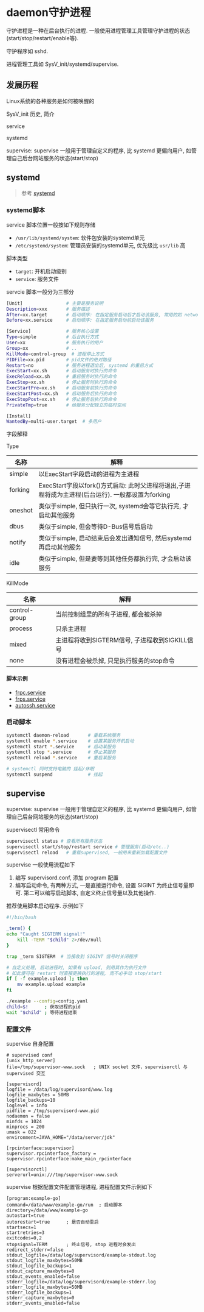 # daemon守护进程

守护进程是一种在后台执行的进程. 一般使用进程管理工具管理守护进程的状态(start/stop/restart/enable等).

守护程序如 sshd.

进程管理工具如 SysV_init/systemd/supervise.

## 发展历程
Linux系统的各种服务是如何被唤醒的

SysV_init 历史, 简介

service

systemd

supervise: supervise 一般用于管理自定义的程序, 比 systemd 更偏向用户, 如管理自己后台网站服务的状态(start/stop)

## systemd

> 参考 [systemd](https://wiki.archlinux.org/index.php/systemd_(简体中文))

### systemd脚本
service 脚本位置一般按如下规则存储
- `/usr/lib/systemd/system`: 软件包安装的systemd单元
- `/etc/systemd/system`: 管理员安装的systemd单元, 优先级比 `usr/lib` 高

脚本类型
- `target`: 开机启动级别
- `service`: 服务文件

servcie 脚本一般分为三部分
```Bash
[Unit]                # 主要是服务说明
Description=xxx       # 服务描述
After=xx.target       # 启动顺序: 在指定服务启动后才启动该服务, 常用的如 network.target
Before=xx.service     # 启动顺序: 在指定服务启动前启动该服务

[Service]             # 服务核心设置
Type=simple           # 后台执行方式
User=xx               # 服务执行的用户
Group=xx              # ..
KillMode=control-group  # 进程停止方式
PIDFile=xx.pid        # pid文件的绝对路径
Restart=no            # 服务进程退出后, systemd 的重启方式
ExecStart=xx.sh       # 启动服务时执行的命令
ExecReload=xx.sh      # 重启服务时执行的命令 
ExecStop=xx.sh        # 停止服务时执行的命令 
ExecStartPre=xx.sh    # 启动服务前执行的命令 
ExecStartPost=xx.sh   # 启动服务后执行的命令 
ExecStopPost=xx.sh    # 停止服务后执行的命令
PrivateTmp=true       # 给服务分配独立的临时空间

[Install]
WantedBy=multi-user.target  # 多用户
```

字段解释

Type

| 名称    | 解释                                                                                              |
| ------- | ------------------------------------------------------------------------------------------------- |
| simple  | 以ExecStart字段启动的进程为主进程                                                                 |
| forking | ExecStart字段以fork()方式启动: 此时父进程将退出,子进程将成为主进程(后台运行). 一般都设置为forking |
| oneshot | 类似于simple, 但只执行一次, systemd会等它执行完, 才启动其他服务                                   |
| dbus    | 类似于simple, 但会等待D-Bus信号后启动                                                             |
| notify  | 类似于simple, 启动结束后会发出通知信号, 然后systemd再启动其他服务                                 |
| idle    | 类似于simple, 但是要等到其他任务都执行完, 才会启动该服务                                          |

KillMode

| 名称          | 解释                                           |
| ------------- | ---------------------------------------------- |
| control-group | 当前控制组里的所有子进程, 都会被杀掉           |
| process       | 只杀主进程                                     |
| mixed         | 主进程将收到SIGTERM信号, 子进程收到SIGKILL信号 |
| none          | 没有进程会被杀掉, 只是执行服务的stop命令       |

#### 脚本示例
- [frpc.service](/doc/service/frpc.service)
- [frps.service](/doc/service/frps.service)
- [autossh.service](/doc/service/autossh.service)

### 启动脚本
```Bash
systemctl daemon-reload       # 重载系统服务
systemctl enable *.service    # 设置某服务开机启动      
systemctl start *.service     # 启动某服务  
systemctl stop *.service      # 停止某服务 
systemctl reload *.service    # 重启某服务

# systemctl 同时支持电脑的 挂起/休眠
systemctl suspend             # 挂起
```

## supervise
supervise: supervise 一般用于管理自定义的程序, 比 systemd 更偏向用户, 如管理自己后台网站服务的状态(start/stop)

supervisectl 常用命令
```Bash
supervisectl status # 查看所有服务状态
supervisectl start/stop/restart service # 管理服务(启动/etc..)
supervisectl reload   # 重载supervised, 一般用来重新加载配置文件
```

supervise 一般使用流程如下
1. 编写 supervisord.conf, 添加 program 配置
2. 编写启动命令, 有两种方式, 一是直接运行命令, 设置 SIGINT 为终止信号量即可. 第二可以编写启动脚本, 自定义终止信号量以及其他操作.

推荐使用脚本启动程序. 示例如下
```Bash
#!/bin/bash

_term() {
echo "Caught SIGTERM signal!"
    kill -TERM "$child" 2>/dev/null
}

trap _term SIGTERM  # 当接收到 SIGINT 信号时关闭程序

# 自定义处理, 启动进程时, 如果有 upload, 则用其作为执行文件
# 如此便可在 restart 时直接更换执行的进程, 而不必手动 stop/start
if [ -f example.upload ]; then
    mv example.upload example 
fi

./example --config=config.yaml
child=$!      ; 获取进程的pid
wait "$child" ; 等待进程结束
```

### 配置文件
supervise 自身配置
```Conf
# supervised conf
[unix_http_server]
file=/tmp/supervisor-www.sock   ; UNIX socket 文件，supervisorctl 与 supervised 交互

[supervisord]
logfile = /data/log/supervisord/www.log
logfile_maxbytes = 50MB
logfile_backups=10
loglevel = info
pidfile = /tmp/supervisord-www.pid
nodaemon = false
minfds = 1024
minprocs = 200
umask = 022
environment=JAVA_HOME="/data/server/jdk"

[rpcinterface:supervisor]
supervisor.rpcinterface_factory = supervisor.rpcinterface:make_main_rpcinterface

[supervisorctl]
serverurl=unix:///tmp/supervisor-www.sock
```

supervise 根据配置文件配置管理进程, 进程配置文件示例如下
```Conf
[program:example-go]
command=/data/www/example-go/run  ; 启动脚本
directory=/data/www/example-go
autostart=true
autorestart=true      ; 是否自动重启
startsecs=1
startretries=3
exitcodes=0,2
stopsignal=TERM       ; 终止信号, stop 进程时会发出
redirect_stderr=false
stdout_logfile=/data/log/supervisord/example-stdout.log
stdout_logfile_maxbytes=50MB
stdout_logfile_backups=1
stdout_capture_maxbytes=0
stdout_events_enabled=false
stderr_logfile=/data/log/supervisord/example-stderr.log
stderr_logfile_maxbytes=50MB
stderr_logfile_backups=1
stderr_capture_maxbytes=0
stderr_events_enabled=false
```
